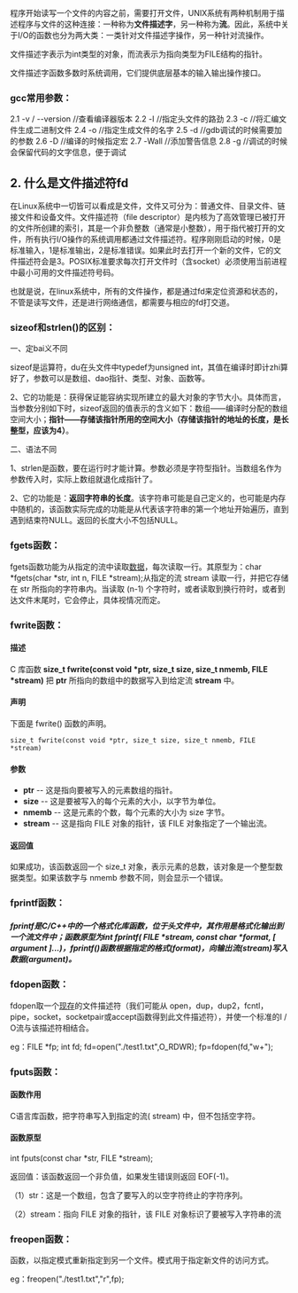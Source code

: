 程序开始读写一个文件的内容之前，需要打开文件，UNIX系统有两种机制用于描述程序与文件的这种连接：一种称为**文件描述字**，另一种称为**流**。因此，系统中关于I/O的函数也分为两大类：一类针对文件描述字操作，另一种针对流操作。

文件描述字表示为int类型的对象，而流表示为指向类型为FILE结构的指针。

文件描述字函数多数时系统调用，它们提供底层基本的输入输出操作接口。



### gcc常用参数：

   2.1 -v / --version   //查看编译器版本
   2.2 -I  //指定头文件的路劲
   2.3 -c  //将汇编文件生成二进制文件
   2.4 -o  //指定生成文件的名字
   2.5 -d  //gdb调试的时候需要加的参数
   2.6 -D  //编译的时候指定宏 
   2.7 -Wall //添加警告信息
   2.8 -g  //调试的时候会保留代码的文字信息，便于调试



## 2. 什么是文件描述符fd

在Linux系统中一切皆可以看成是文件，文件又可分为：普通文件、目录文件、链接文件和设备文件。文件描述符（file descriptor）是内核为了高效管理已被打开的文件所创建的索引，其是一个非负整数（通常是小整数），用于指代被打开的文件，所有执行I/O操作的系统调用都通过文件描述符。程序刚刚启动的时候，0是标准输入，1是标准输出，2是标准错误。如果此时去打开一个新的文件，它的文件描述符会是3。POSIX标准要求每次打开文件时（含socket）必须使用当前进程中最小可用的文件描述符号码。

也就是说，在linux系统中，所有的文件操作，都是通过fd来定位资源和状态的，不管是读写文件，还是进行网络通信，都需要与相应的fd打交道。



### sizeof和strlen()的区别：

一、定bai义不同

sizeof是运算符，du在头文件中typedef为unsigned int，其值在编译时即计zhi算好了，参数可以是数组、dao指针、类型、对象、函数等。

2、它的功能是：获得保证能容纳实现所建立的最大对象的字节大小。具体而言，当参数分别如下时，sizeof返回的值表示的含义如下：数组——编译时分配的数组空间大小；**指针——存储该指针所用的空间大小（存储该指针的地址的长度，是长整型，应该为4）**。

二、语法不同

1、strlen是函数，要在运行时才能计算。参数必须是字符型指针。当数组名作为参数传入时，实际上数组就退化成指针了。

2、它的功能是：**返回字符串的长度**。该字符串可能是自己定义的，也可能是内存中随机的，该函数实际完成的功能是从代表该字符串的第一个地址开始遍历，直到遇到结束符NULL。返回的长度大小不包括NULL。

### fgets函数：

fgets函数功能为从指定的流中读取[数据](https://baike.baidu.com/item/数据/33305)，每次读取一行。其原型为：char *fgets(char *str, int n, FILE *stream);从指定的流 stream 读取一行，并把它存储在 str 所指向的字符串内。当读取 (n-1) 个字符时，或者读取到换行符时，或者到达文件末尾时，它会停止，具体视情况而定。

### fwrite函数：

#### 描述

C 库函数 **size_t fwrite(const void \*ptr, size_t size, size_t nmemb, FILE \*stream)** 把 **ptr** 所指向的数组中的数据写入到给定流 **stream** 中。

#### 声明

下面是 fwrite() 函数的声明。

```
size_t fwrite(const void *ptr, size_t size, size_t nmemb, FILE *stream)
```

#### 参数

- **ptr** -- 这是指向要被写入的元素数组的指针。
- **size** -- 这是要被写入的每个元素的大小，以字节为单位。
- **nmemb** -- 这是元素的个数，每个元素的大小为 size 字节。
- **stream** -- 这是指向 FILE 对象的指针，该 FILE 对象指定了一个输出流。

#### 返回值

如果成功，该函数返回一个 size_t 对象，表示元素的总数，该对象是一个整型数据类型。如果该数字与 nmemb 参数不同，则会显示一个错误。

### fprintf函数：

##### fprintf是C/C++中的一个格式化库函数，位于头文件<cstdio>中，其作用是格式化输出到一个流文件中；函数原型为int fprintf( FILE *stream, const char *format, [ argument ]...)，fprintf()函数根据指定的格式(format)，向输出流(stream)写入数据(argument)。

### fdopen函数：

fdopen取一个[现存](https://baike.baidu.com/item/现存/2357952)的文件描述符（我们可能从 open，dup，dup2，fcntl，pipe，socket，socketpair或accept函数得到此文件描述符），并使一个标准的I / O流与该描述符相结合。

eg：FILE *fp;
        int fd;
        fd=open("./test1.txt",O_RDWR);
        fp=fdopen(fd,"w+");

### fputs函数：

#### 函数作用

C语言库函数，把字符串写入到指定的流( stream) 中，但不包括空字符。

#### 函数原型

int fputs(const char *str, FILE *stream);

返回值：该函数返回一个非负值，如果发生错误则返回 EOF(-1)。

（1）str：这是一个数组，包含了要写入的以空字符终止的字符序列。

（2）stream：指向 FILE 对象的指针，该 FILE 对象标识了要被写入字符串的流



### freopen函数：

函数，以指定模式重新指定到另一个文件。模式用于指定新文件的访问方式。

eg：freopen("./test1.txt","r",fp);

